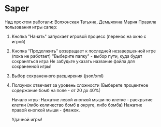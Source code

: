 # Saper
Над проктом работали: Волхонская Татьяна, Демьяхина Мария
Правила пользования игры сапер:
1. Кнопка "Начать" запускает игровой процесс (перенос на окно с игрой)
2. Кнопка "Продолжить" возвращает к последней незавершенной игре (пока не работает)
   "Выберите папку" - выбор пути, куда будет сохраняться игра
   Не забудьте указать название файла для сохраненной игры!
3. Выбор сохраненного расширения (json/xml)
4. Ползунок отвечает за уровень сложности (Выберете процентное содержание бомб на поле - от 20 до 40%)

   Начало игры:
   Нажатие левой кнопкой мыши по клетке - раскрытие клетки (либо количество бомб в округе, либо бомба)
   Нажатие правой кнопкой мыши - флажок.

   Удачной игры!
